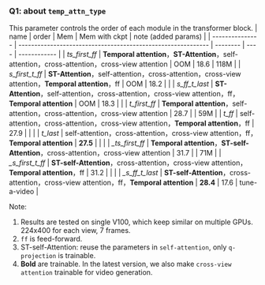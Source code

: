 ### Q1: about `temp_attn_type`
This parameter controls the order of each module in the transformer block.
| name            | order                                                         | Mem     | Mem with ckpt | note (added params)       |
| --------------- | ------------------------------------------------------------ | -------- | ---- | ------------ |
| *ts_first_ff*   | **Temporal attention**，**ST-Attention**，self-attention，cross-attention，cross-view attention | OOM      | 18.6 | 118M         |
| *s_first_t_ff*  | **ST-Attention**，self-attention，cross-attention，cross-view attention，**Temporal attention**，ff | OOM      | 18.2 |              |
| *s_ff_t_last*   | **ST-Attention**，self-attention，cross-attention，cross-view attention，ff，**Temporal attention** | OOM      | 18.3 |              |
| *t_first_ff*    | **Temporal attention**，self-attention，cross-attention，cross-view attention | 28.7     |      | 59M          |
| *t_ff*          | self-attention，cross-attention，cross-view attention，**Temporal attention**，ff | 27.9     |      |              |
| *t_last*        | self-attention，cross-attention，cross-view attention，ff，**Temporal attention** | **27.5** |      |              |
| *_ts_first_ff*  | **Temporal attention**，**ST-self-Attention**，cross-attention，cross-view attention | 31.7     |      | 71M          |
| *_s_first_t_ff* | **ST-self-Attention**，cross-attention，cross-view attention，**Temporal attention**，ff | 31.2     |      |              |
| *_s_ff_t_last*  | **ST-self-Attention**，cross-attention，cross-view attention，ff，**Temporal attention** | **28.4** | 17.6 | tune-a-video |


Note:
1. Results are tested on single V100, which keep similar on multiple GPUs. 224x400 for each view, 7 frames.
2. `ff` is feed-forward.
3. ST-self-Attention: reuse the parameters in `self-attention`, only `q-projection` is trainable.
4. **Bold** are trainable. In the latest version, we also make `cross-view attention` trainable for video generation.
